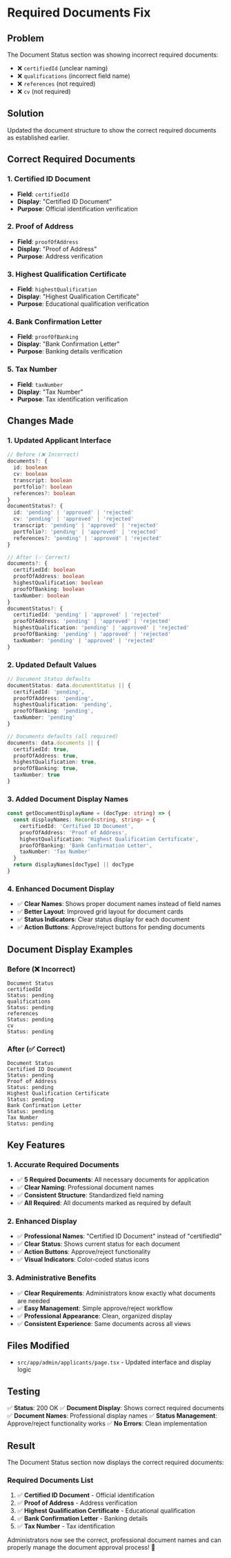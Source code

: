 # Required Documents Fix

## Problem
The Document Status section was showing incorrect required documents:
- ❌ `certifiedId` (unclear naming)
- ❌ `qualifications` (incorrect field name)
- ❌ `references` (not required)
- ❌ `cv` (not required)

## Solution
Updated the document structure to show the correct required documents as established earlier.

## Correct Required Documents

### **1. Certified ID Document**
- **Field**: `certifiedId`
- **Display**: "Certified ID Document"
- **Purpose**: Official identification verification

### **2. Proof of Address**
- **Field**: `proofOfAddress`
- **Display**: "Proof of Address"
- **Purpose**: Address verification

### **3. Highest Qualification Certificate**
- **Field**: `highestQualification`
- **Display**: "Highest Qualification Certificate"
- **Purpose**: Educational qualification verification

### **4. Bank Confirmation Letter**
- **Field**: `proofOfBanking`
- **Display**: "Bank Confirmation Letter"
- **Purpose**: Banking details verification

### **5. Tax Number**
- **Field**: `taxNumber`
- **Display**: "Tax Number"
- **Purpose**: Tax identification verification

## Changes Made

### 1. **Updated Applicant Interface**
```typescript
// Before (❌ Incorrect)
documents?: {
  id: boolean
  cv: boolean
  transcript: boolean
  portfolio?: boolean
  references?: boolean
}
documentStatus?: {
  id: 'pending' | 'approved' | 'rejected'
  cv: 'pending' | 'approved' | 'rejected'
  transcript: 'pending' | 'approved' | 'rejected'
  portfolio?: 'pending' | 'approved' | 'rejected'
  references?: 'pending' | 'approved' | 'rejected'
}

// After (✅ Correct)
documents?: {
  certifiedId: boolean
  proofOfAddress: boolean
  highestQualification: boolean
  proofOfBanking: boolean
  taxNumber: boolean
}
documentStatus?: {
  certifiedId: 'pending' | 'approved' | 'rejected'
  proofOfAddress: 'pending' | 'approved' | 'rejected'
  highestQualification: 'pending' | 'approved' | 'rejected'
  proofOfBanking: 'pending' | 'approved' | 'rejected'
  taxNumber: 'pending' | 'approved' | 'rejected'
}
```

### 2. **Updated Default Values**
```typescript
// Document Status defaults
documentStatus: data.documentStatus || {
  certifiedId: 'pending',
  proofOfAddress: 'pending',
  highestQualification: 'pending',
  proofOfBanking: 'pending',
  taxNumber: 'pending'
}

// Documents defaults (all required)
documents: data.documents || {
  certifiedId: true,
  proofOfAddress: true,
  highestQualification: true,
  proofOfBanking: true,
  taxNumber: true
}
```

### 3. **Added Document Display Names**
```typescript
const getDocumentDisplayName = (docType: string) => {
  const displayNames: Record<string, string> = {
    certifiedId: 'Certified ID Document',
    proofOfAddress: 'Proof of Address',
    highestQualification: 'Highest Qualification Certificate',
    proofOfBanking: 'Bank Confirmation Letter',
    taxNumber: 'Tax Number'
  }
  return displayNames[docType] || docType
}
```

### 4. **Enhanced Document Display**
- ✅ **Clear Names**: Shows proper document names instead of field names
- ✅ **Better Layout**: Improved grid layout for document cards
- ✅ **Status Indicators**: Clear status display for each document
- ✅ **Action Buttons**: Approve/reject buttons for pending documents

## Document Display Examples

### **Before (❌ Incorrect)**
```
Document Status
certifiedId
Status: pending
qualifications
Status: pending
references
Status: pending
cv
Status: pending
```

### **After (✅ Correct)**
```
Document Status
Certified ID Document
Status: pending
Proof of Address
Status: pending
Highest Qualification Certificate
Status: pending
Bank Confirmation Letter
Status: pending
Tax Number
Status: pending
```

## Key Features

### 1. **Accurate Required Documents**
- ✅ **5 Required Documents**: All necessary documents for application
- ✅ **Clear Naming**: Professional document names
- ✅ **Consistent Structure**: Standardized field naming
- ✅ **All Required**: All documents marked as required by default

### 2. **Enhanced Display**
- ✅ **Professional Names**: "Certified ID Document" instead of "certifiedId"
- ✅ **Clear Status**: Shows current status for each document
- ✅ **Action Buttons**: Approve/reject functionality
- ✅ **Visual Indicators**: Color-coded status icons

### 3. **Administrative Benefits**
- ✅ **Clear Requirements**: Administrators know exactly what documents are needed
- ✅ **Easy Management**: Simple approve/reject workflow
- ✅ **Professional Appearance**: Clean, organized display
- ✅ **Consistent Experience**: Same documents across all views

## Files Modified

- `src/app/admin/applicants/page.tsx` - Updated interface and display logic

## Testing

✅ **Status**: 200 OK
✅ **Document Display**: Shows correct required documents
✅ **Document Names**: Professional display names
✅ **Status Management**: Approve/reject functionality works
✅ **No Errors**: Clean implementation

## Result

The Document Status section now displays the correct required documents:

### **Required Documents List**
1. ✅ **Certified ID Document** - Official identification
2. ✅ **Proof of Address** - Address verification
3. ✅ **Highest Qualification Certificate** - Educational qualification
4. ✅ **Bank Confirmation Letter** - Banking details
5. ✅ **Tax Number** - Tax identification

Administrators now see the correct, professional document names and can properly manage the document approval process! 🎉














